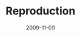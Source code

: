 ---
layout: music 
title: "Reproduction"
series: "The Garden"
date: 2009-11-09 
description: "Brian Tome discusses how growth naturally leads to reproduction and fruit."
audio: "http://s3.amazonaws.com/crossroadsaudiomessages/TheGarden5.mp3"
audio-duration: "38:48"
src: "http://www.crossroads.net/players/media/mediumHz/Garden_190x110.jpg"
---